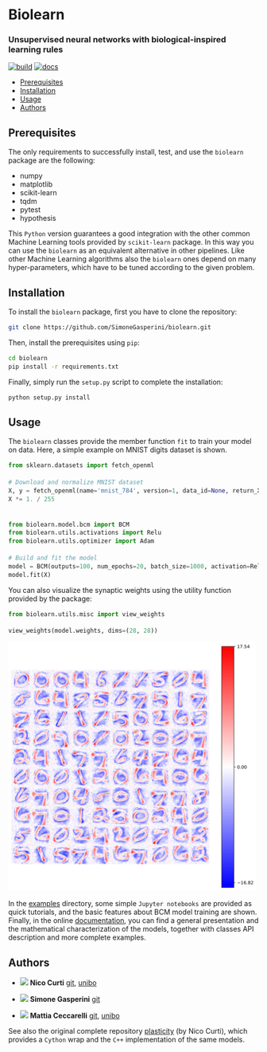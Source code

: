 # Biolearn
### Unsupervised neural networks with biological-inspired learning rules
[![build](https://app.travis-ci.com/SimoneGasperini/biolearn.svg?branch=main)](https://travis-ci.com/)
[![docs](https://readthedocs.org/projects/biolearn/badge/?version=latest)](https://biolearn.readthedocs.io/)

  - [Prerequisites](#prerequisites)
  - [Installation](#installation)
  - [Usage](#usage)
  - [Authors](#authors)


## Prerequisites
The only requirements to successfully install, test, and use the `biolearn` package are the following:

* numpy
* matplotlib
* scikit-learn
* tqdm
* pytest
* hypothesis

This `Python` version guarantees a good integration with the other common Machine Learning tools provided by `scikit-learn` package.
In this way you can use the `biolearn` as an equivalent alternative in other pipelines.
Like other Machine Learning algorithms also the `biolearn` ones depend on many hyper-parameters, which have to be tuned according to the given problem.


## Installation
To install the `biolearn` package, first you have to clone the repository:

```bash
git clone https://github.com/SimoneGasperini/biolearn.git
```

Then, install the prerequisites using `pip`:

```bash
cd biolearn
pip install -r requirements.txt
```

Finally, simply run the `setup.py` script to complete the installation:

```bash
python setup.py install
```

## Usage
The `biolearn` classes provide the member function `fit` to train your model on data.
Here, a simple example on MNIST digits dataset is shown.

```python
from sklearn.datasets import fetch_openml

# Download and normalize MNIST dataset
X, y = fetch_openml(name='mnist_784', version=1, data_id=None, return_X_y=True)
X *= 1. / 255


from biolearn.model.bcm import BCM
from biolearn.utils.activations import Relu
from biolearn.utils.optimizer import Adam

# Build and fit the model
model = BCM(outputs=100, num_epochs=20, batch_size=1000, activation=Relu(), optimizer=Adam())
model.fit(X)
```

You can also visualize the synaptic weights using the utility function provided by the package:

```python
from biolearn.utils.misc import view_weights

view_weights(model.weights, dims=(28, 28))
```
<img src="images/weights_readme.png" width="500" height="500">

In the [examples](https://github.com/SimoneGasperini/biolearn/tree/main/examples) directory, some simple `Jupyter notebooks` are provided as quick tutorials, and the basic features about BCM model training are shown.
Finally, in the online [documentation](https://biolearn.readthedocs.io/), you can find a general presentation and the mathematical characterization of the models, together with classes API description and more complete examples.


## Authors
* <img src="https://avatars0.githubusercontent.com/u/24650975?s=400&v=4" width="25px"> **Nico Curti** [git](https://github.com/Nico-Curti), [unibo](https://www.unibo.it/sitoweb/nico.curti2)

* <img src="https://avatars2.githubusercontent.com/u/71086758?s=400&v=4" width="25px;"/> **Simone Gasperini** [git](https://github.com/SimoneGasperini)

* <img src="https://avatars0.githubusercontent.com/u/41483077?s=400&v=4" width="25px;"/> **Mattia Ceccarelli** [git](https://github.com/Mat092), [unibo](https://www.unibo.it/sitoweb/mattia.ceccarelli5/)

See also the original complete repository [plasticity](https://github.com/Nico-Curti/plasticity.git) (by Nico Curti), which provides a `Cython` wrap and the `C++` implementation of the same models.
